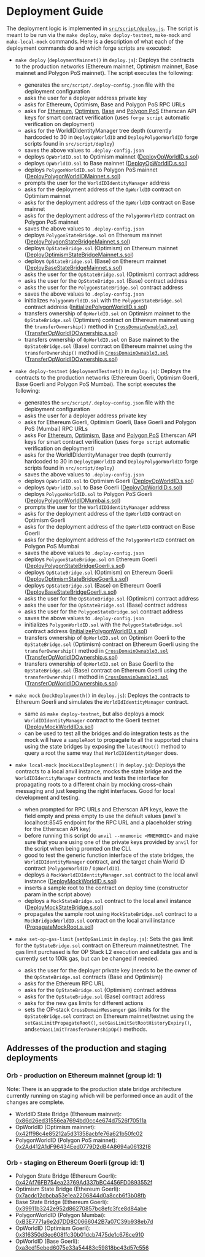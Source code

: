 # Deployment Guide

The deployment logic is implemented in [`src/script/deploy.js`](../src/script/deploy.js). The script is meant to be run
via the `make deploy`, `make deploy-testnet`, `make-mock` and `make-local-mock` commands. Here is a description of what
each of the deployment commands do and which forge scripts are executed:

- `make deploy` (`deploymentMainnet()` in `deploy.js`): Deploys the contracts to the production networks (Ethereum
  mainnet, Optimism mainnet, Base mainnet and Polygon PoS mainnet). The script executes the following:

  - generates the `src/script/.deploy-config.json` file with the deployment configuration
  - asks the user for a deployer address private key
  - asks for Ethereum, Optimism, Base and Polygon PoS RPC URLs
  - asks For [Ethereum](https://etherscan.io/login), [Optimism](https://optimistic.etherscan.io/login),
    [Base](https://basescan.org/login) and [Polygon PoS](https://polygonscan.com/login) Etherscan API keys for smart
    contract verification (uses `forge script` automatic verification on deployment)
  - asks for the WorldIDIdentityManager tree depth (currently hardcoded to 30 in `DeployOpWorldID` and
    `DeployPolygonWorldID` forge scripts found in `src/script/deploy`)
  - saves the above values to `.deploy-config.json`
  - deploys `OpWorldID.sol` to Optimism mainnet
    ([DeployOpWorldID.s.sol](../src/script/deploy/op-stack/DeployOpWorldID.s.sol))
  - deploys `OpWorldID.sol` to Base mainnet
    ([DeployOpWorldID.s.sol](../src/script/deploy/op-stack/DeployOpWorldID.s.sol))
  - deploys `PolygonWorldID.sol` to Polygon PoS mainnet
    ([DeployPolygonWorldIDMainnet.s.sol](../src/script/deploy/polygon/DeployPolygonWorldIDMainnet.s.sol))
  - prompts the user for the `WorldIDIdentityManager` address
  - asks for the deployment address of the `OpWorldID` contract on Optimism mainnet
  - asks for the deployment address of the `OpWorldID` contract on Base mainnet
  - asks for the deployment address of the `PolygonWorldID` contract on Polygon PoS mainnet
  - saves the above values to `.deploy-config.json`
  - deploys `PolygonStateBridge.sol` on Ethereum mainnet
    ([DeployPolygonStateBridgeMainnet.s.sol](../src/script/deploy/polygon/DeployPolygonStateBridgeMainnet.s.sol))
  - deploys `OpStateBridge.sol` (Optimism) on Ethereum mainnet
    ([DeployOptimismStateBridgeMainnet.s.sol](../src/script/deploy/op-stack/optimism/DeployOptimismStateBridgeMainnet.s.sol))
  - deploys `OpStateBridge.sol` (Base) on Ethereum mainnet
    ([DeployBaseStateBridgeMainnet.s.sol](../src/script/deploy/op-stack/base/DeployBaseStateBridgeMainnet.s.sol))
  - asks the user for the `OpStateBridge.sol` (Optimism) contract address
  - asks the user for the `OpStateBridge.sol` (Base) contract address
  - asks the user for the `PolygonStateBridge.sol` contract address
  - saves the above values to `.deploy-config.json`
  - initializes `PolygonWorldID.sol` with the `PolygonStateBridge.sol` contract address
    ([InitializePolygonWorldID.s.sol](../src/script/initialize/polygon/InitializePolygonWorldID.s.sol))
  - transfers ownership of `OpWorldID.sol` on Optimism mainnet to the `OpStateBridge.sol` (Optimism) contract on
    Ethereum mainnet using the `transferOwnership()` method in
    [`CrossDomainOwnable3.sol`](https://github.com/ethereum-optimism/optimism/blob/develop/packages/contracts-bedrock/src/L2/CrossDomainOwnable3.sol)
    ([TransferOpWorldIDOwnership.s.sol](../src/script/initialize/op-stack/optimism/LocalTransferOwnershipofOptimismWorldID.s.sol))
  - transfers ownership of `OpWorldID.sol` on Base mainnet to the `OpStateBridge.sol` (Base) contract on Ethereum
    mainnet using the `transferOwnership()` method in
    [`CrossDomainOwnable3.sol`](https://github.com/ethereum-optimism/optimism/blob/develop/packages/contracts-bedrock/src/L2/CrossDomainOwnable3.sol)
    ([TransferOpWorldIDOwnership.s.sol](../src/script/initialize/op-stack/base/LocalTransferOwnershipofBaseWorldID.s.sol))

- `make deploy-testnet` (`deploymentTestnet()` in `deploy.js`): Deploys the contracts to the production networks
  (Ethereum Goerli, Optimism Goerli, Base Goerli and Polygon PoS Mumbai). The script executes the following:

  - generates the `src/script/.deploy-config.json` file with the deployment configuration
  - asks the user for a deployer address private key
  - asks for Ethereum Goerli, Optimism Goerli, Base Goerli and Polygon PoS (Mumbai) RPC URLs
  - asks For [Ethereum](https://etherscan.io/login), [Optimism](https://optimistic.etherscan.io/login),
    [Base](https://basescan.org/login) and [Polygon PoS](https://polygonscan.com/login) Etherscan API keys for smart
    contract verification (uses `forge script` automatic verification on deployment)
  - asks for the WorldIDIdentityManager tree depth (currently hardcoded to 30 in `DeployOpWorldID` and
    `DeployPolygonWorldID` forge scripts found in `src/script/deploy`)
  - saves the above values to `.deploy-config.json`
  - deploys `OpWorldID.sol` to Optimism Goerli
    ([DeployOpWorldID.s.sol](../src/script/deploy/op-stack/DeployOpWorldID.s.sol))
  - deploys `OpWorldID.sol` to Base Goerli
    ([DeployOpWorldID.s.sol](../src/script/deploy/op-stack/DeployOpWorldID.s.sol))
  - deploys `PolygonWorldID.sol` to Polygon PoS Goerli
    ([DeployPolygonWorldIDMumbai.s.sol](../src/script/deploy/polygon/DeployPolygonWorldIDMumbai.s.sol))
  - prompts the user for the `WorldIDIdentityManager` address
  - asks for the deployment address of the `OpWorldID` contract on Optimism Goerli
  - asks for the deployment address of the `OpWorldID` contract on Base Goerli
  - asks for the deployment address of the `PolygonWorldID` contract on Polygon PoS Mumbai
  - saves the above values to `.deploy-config.json`
  - deploys `PolygonStateBridge.sol` on Ethereum Goerli
    ([DeployPolygonStateBridgeGoerli.s.sol](../src/script/deploy/polygon/DeployPolygonStateBridgeGoerli.s.sol))
  - deploys `OpStateBridge.sol` (Optimism) on Ethereum Goerli
    ([DeployOptimismStateBridgeGoerli.s.sol](../src/script/deploy/op-stack/optimism/DeployOptimismStateBridgeGoerli.s.sol))
  - deploys `OpStateBridge.sol` (Base) on Ethereum Goerli
    ([DeployBaseStateBridgeGoerli.s.sol](../src/script/deploy/op-stack/base/DeployBaseStateBridgeGoerli.s.sol))
  - asks the user for the `OpStateBridge.sol` (Optimism) contract address
  - asks the user for the `OpStateBridge.sol` (Base) contract address
  - asks the user for the `PolygonStateBridge.sol` contract address
  - saves the above values to `.deploy-config.json`
  - initializes `PolygonWorldID.sol` with the `PolygonStateBridge.sol` contract address
    ([InitializePolygonWorldID.s.sol](../src/script/initialize/polygon/InitializePolygonWorldID.s.sol))
  - transfers ownership of `OpWorldID.sol` on Optimism Goerli to the `OpStateBridge.sol` (Optimism) contract on Ethereum
    Goerli using the `transferOwnership()` method in
    [`CrossDomainOwnable3.sol`](https://github.com/ethereum-optimism/optimism/blob/develop/packages/contracts-bedrock/src/L2/CrossDomainOwnable3.sol)
    ([TransferOpWorldIDOwnership.s.sol](../src/script/initialize/op-stack/optimism/LocalTransferOwnershipofOptimismWorldID.s.sol))
  - transfers ownership of `OpWorldID.sol` on Base Goerli to the `OpStateBridge.sol` (Base) contract on Ethereum Goerli
    using the `transferOwnership()` method in
    [`CrossDomainOwnable3.sol`](https://github.com/ethereum-optimism/optimism/blob/develop/packages/contracts-bedrock/src/L2/CrossDomainOwnable3.sol)
    ([TransferOpWorldIDOwnership.s.sol](../src/script/initialize/op-stack/base/LocalTransferOwnershipofBaseWorldID.s.sol))

- `make mock` (`mockDeploymenth()` in `deploy.js`): Deploys the contracts to Ethereum Goerli and simulates the
  `WorldIdIdentityManager` contract.

  - same as `make deploy-testnet`, but also deploys a mock `WorldIDIdentityManager` contract to the Goerli testnet
    ([DeployMockWorldID.s.sol](../src/script/deploy/mock/DeployMockWorldID.s.sol))
  - can be used to test all the bridges and do integration tests as the mock will have a `sampleRoot` to propagate to
    all the supported chains using the state bridges by exposing the `latestRoot()` method to query a root the same way
    that `WorldIDIdentityManger` does.

- `make local-mock` (`mockLocalDeployment()` in `deploy.js`): Deploys the contracts to a local anvil instance, mocks the
  state bridge and the `WorldIDIdentityManager` contracts and tests the interface for propagating roots to a different
  chain by mocking cross-chain messaging and just keeping the right interfaces. Good for local development and testing.

  - when prompted for RPC URLs and Etherscan API keys, leave the field empty and press empty to use the default values
    (anvil's localhost:8545 endpoint for the RPC URL and a placeholder string for the Etherscan API key)
  - before running this script do `anvil --mnemonic <MNEMONIC>` and make sure that you are using one of the private keys
    provided by `anvil` for the script when being promted on the CLI.
  - good to test the generic function interface of the state bridges, the `WorldIDIdentityManager` contract, and the
    target chain World ID contract (`PolygonWorldID` / `OpWorldID`).
  - deploys a `MockWorldIDIdentityManager.sol` contract to the local anvil instance
    ([DeployMockWorldID.s.sol](../src/script/deploy/mock/DeployMockWorldID.s.sol))
  - inserts a sample root to the contract on deploy time (constructor param in the script above)
  - deploys a `MockStateBridge.sol` contract to the local anvil instance
    ([DeployMockStateBridge.s.sol](../src/script/deploy/mock/DeployMockStateBridge.s.sol))
  - propagates the sample root using `MockStateBridge.sol` contract to a `MockBridgedWorldID.sol` contract on the local
    anvil instance ([PropagateMockRoot.s.sol](../src/script/test/PropagateMockRoot.s.sol))

- `make set-op-gas-limit` (`setOpGasLimit` in `deploy.js`): Sets the gas limit for the `OpStateBridge.sol` contract on
  Ethereum mainnet/testnet. The gas limit purchased is for OP Stack L2 execution and calldata gas and is currently set
  to 100k gas, but can be changed if needed.

  - asks the user for the deployer private key (needs to be the owner of the `OpStateBridge.sol` contracts (Base and
    Optimism))
  - asks for the Ethereum RPC URL
  - asks for the `OpStateBridge.sol` (Optimism) contract address
  - asks for the `OpStateBridge.sol` (Base) contract address
  - asks for the new gas limits for different actions
  - sets the OP-stack `CrossDomainMessenger` gas limits for the `OpStateBridge.sol` contract on Ethereum mainnet/testnet
    using the `setGasLimitPropagateRoot()`, `setGasLimitSetRootHistoryExpiry()`, and`setGasLimitTransferOwnershipOp()`
    methods.

## Addresses of the production and staging deployments

### Orb - production on Ethereum mainnet (group id: 1)

Note: There is an upgrade to the production state bridge architecture currently running on staging which will be
performed once an audit of the changes are complete.

- WorldID State Bridge (Ethereum mainnet):
  [0x86d26ed31556ea7694bd0cc4e674d7526f70511a](https://etherscan.io/address/0x86d26ed31556ea7694bd0cc4e674d7526f70511a#code)
- OpWorldID (Optimism mainnet):
  [0x42ff98c4e85212a5d31358acbfe76a621b50fc02](https://optimistic.etherscan.io/address/0x42ff98c4e85212a5d31358acbfe76a621b50fc02#code)
- PolygonWorldID (Polygon PoS mainnet):
  [0x2Ad412A1dF96434Eed0779D2dB4A8694a06132f8](https://polygonscan.com/address/0x2Ad412A1dF96434Eed0779D2dB4A8694a06132f8#code)

### Orb - staging on Ethereum Goerli (group id: 1)

- Polygon State Bridge (Ethereum Goerli):
  [0x42Af76FB754ea23769Ad337bBC4456FD0893552f](https://goerli.etherscan.io/address/0x42Af76FB754ea23769Ad337bBC4456FD0893552f#code)
- Optimism State Bridge (Ethereum Goerli):
  [0x7acdc12cbcba53e1ea2206844d0a8ccb6f3b08fb](https://goerli.etherscan.io/address/0x7acdc12cbcba53e1ea2206844d0a8ccb6f3b08fb#code)
- Base State Bridge (Ethereum Goerli):
  [0x39911b3242e952d86270857bc8efc3fce8d84abe](https://goerli.etherscan.io/address/0x39911b3242e952d86270857bc8efc3fce8d84abe#code)
- PolygonWorldID (Polygon Mumbai):
  [0xB3E7771a6e2d7DD8C0666042B7a07C39b938eb7d](https://mumbai.polygonscan.com/address/0xB3E7771a6e2d7DD8C0666042B7a07C39b938eb7d#code)
- OpWorldID (Optimism Goerli):
  [0x316350d3ec608ffc30b01dcb7475de1c676ce910](https://goerli-optimism.etherscan.io/address/0x316350d3ec608ffc30b01dcb7475de1c676ce910#code)
- OpWorldID (Base Goerli):
  [0xa3cd15ebed6075e33a54483c59818bc43d57c556](https://goerli.basescan.org/address/0xa3cd15ebed6075e33a54483c59818bc43d57c556#code)
